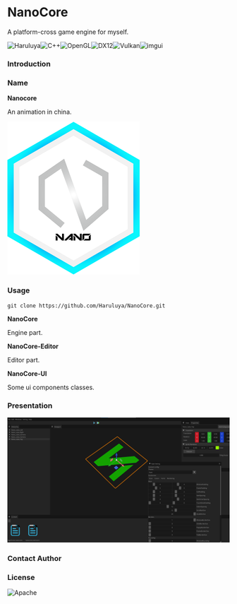 # NanoCore
A platform-cross game engine for myself.

![Haruluya](https://img.shields.io/badge/X-Haruluya-brightgreen)![C++](https://img.shields.io/badge/11-C++-blue)![OpenGL](https://img.shields.io/badge/4-OpenGL-red)![DX12](https://img.shields.io/badge/12-DX-red)![Vulkan](https://img.shields.io/badge/X-Vulkan-red)![imgui](https://img.shields.io/badge/1.87-ImGui-yellow)

### Introduction

### Name

**Nanocore**

An animation in china.

![logo](./Document/Images/logo.png)

### Usage

```shell
git clone https://github.com/Haruluya/NanoCore.git
```

**NanoCore**

Engine part.

**NanoCore-Editor**

Editor part.

**NanoCore-UI**

Some ui components classes.



### Presentation

![image-20221011142741541](./Document/Images/show.png)





### Contact Author 

### License



![Apache](https://img.shields.io/badge/License-Apache-red)



